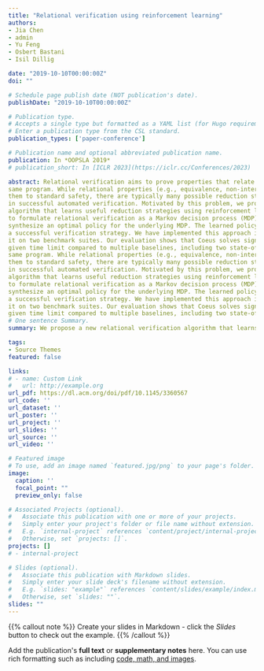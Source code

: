 ```yaml
---
title: "Relational verification using reinforcement learning"
authors:
- Jia Chen
- admin
- Yu Feng
- Osbert Bastani
- Isil Dillig

date: "2019-10-10T00:00:00Z"
doi: ""

# Schedule page publish date (NOT publication's date).
publishDate: "2019-10-10T00:00:00Z"

# Publication type.
# Accepts a single type but formatted as a YAML list (for Hugo requirements).
# Enter a publication type from the CSL standard.
publication_types: ['paper-conference']

# Publication name and optional abbreviated publication name.
publication: In *OOPSLA 2019*
# publication_short: In [ICLR 2023](https://iclr.cc/Conferences/2023)

abstract: Relational verification aims to prove properties that relate a pair of programs or two different runs of the
same program. While relational properties (e.g., equivalence, non-interference) can be verified by reducing
them to standard safety, there are typically many possible reduction strategies, only some of which result
in successful automated verification. Motivated by this problem, we propose a new relational verification
algorithm that learns useful reduction strategies using reinforcement learning. Specifically, we show how
to formulate relational verification as a Markov decision process (MDP) and use reinforcement learning to
synthesize an optimal policy for the underlying MDP. The learned policy is then used to guide the search for
a successful verification strategy. We have implemented this approach in a tool called Coeus and evaluate
it on two benchmark suites. Our evaluation shows that Coeus solves significantly more problems within a
given time limit compared to multiple baselines, including two state-of-the-art relational verification tools.Relational verification aims to prove properties that relate a pair of programs or two different runs of the
same program. While relational properties (e.g., equivalence, non-interference) can be verified by reducing
them to standard safety, there are typically many possible reduction strategies, only some of which result
in successful automated verification. Motivated by this problem, we propose a new relational verification
algorithm that learns useful reduction strategies using reinforcement learning. Specifically, we show how
to formulate relational verification as a Markov decision process (MDP) and use reinforcement learning to
synthesize an optimal policy for the underlying MDP. The learned policy is then used to guide the search for
a successful verification strategy. We have implemented this approach in a tool called Coeus and evaluate
it on two benchmark suites. Our evaluation shows that Coeus solves significantly more problems within a
given time limit compared to multiple baselines, including two state-of-the-art relational verification tools.
# One sentence Summary.
summary: We propose a new relational verification algorithm that learns useful reduction strategies using reinforcement learning.

tags: 
- Source Themes
featured: false

links:
# - name: Custom Link
#   url: http://example.org
url_pdf: https://dl.acm.org/doi/pdf/10.1145/3360567
url_code: ''
url_dataset: ''
url_poster: ''
url_project: ''
url_slides: ''
url_source: ''
url_video: ''

# Featured image
# To use, add an image named `featured.jpg/png` to your page's folder. 
image:
  caption: ''
  focal_point: ""
  preview_only: false

# Associated Projects (optional).
#   Associate this publication with one or more of your projects.
#   Simply enter your project's folder or file name without extension.
#   E.g. `internal-project` references `content/project/internal-project/index.md`.
#   Otherwise, set `projects: []`.
projects: []
# - internal-project

# Slides (optional).
#   Associate this publication with Markdown slides.
#   Simply enter your slide deck's filename without extension.
#   E.g. `slides: "example"` references `content/slides/example/index.md`.
#   Otherwise, set `slides: ""`.
slides: ""
---
```


{{% callout note %}}
Create your slides in Markdown - click the _Slides_ button to check out the example.
{{% /callout %}}

Add the publication's **full text** or **supplementary notes** here. You can use rich formatting such as including [code, math, and images](https://wowchemy.com/docs/content/writing-markdown-latex/).
